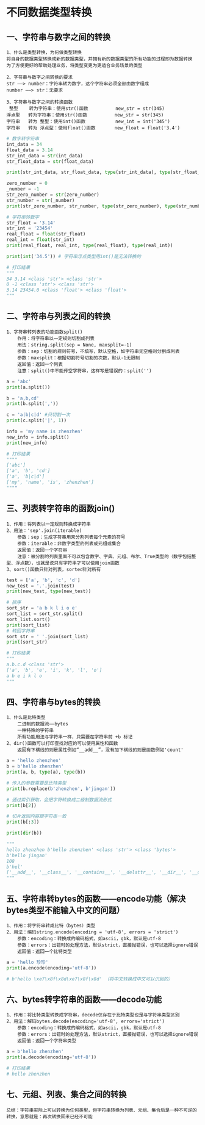 # 不同数据类型转换

## 一、字符串与数字之间的转换
    1、什么是类型转换，为何做类型转换
    将自身的数据类型转换成新的数据类型，并拥有新的数据类型的所有功能的过程即为数据转换
    为了方便更好的帮助处理业务，将类型变更为更适合业务场景的类型
    
    2、字符串与数字之间转换的要求
    str ——> number：字符串转为数字，这个字符串必须全部由数字组成
    number ——> str：无要求
    
    3、字符串与数字之间的转换函数
     整型    转为字符串：使用str()函数          new_str = str(345)
    浮点型   转为字符串：使用str()函数          new_str = str(345)
    字符串   转为 整型：使用int()函数           new_int = int('345')
    字符串   转为 浮点型：使用float()函数       new_float = float('3.4')

```python
# 数字转字符串
int_data = 34
float_data = 3.14
str_int_data = str(int_data)
str_float_data = str(float_data)

print(str_int_data, str_float_data, type(str_int_data), type(str_float_data))

zero_number = 0
_number = -1
str_zero_number = str(zero_number)
str_number = str(_number)
print(str_zero_number, str_number, type(str_zero_number), type(str_number))

# 字符串转数字
str_float = '3.14'
str_int = '23454'
real_float = float(str_float)
real_int = float(str_int)
print(real_float, real_int, type(real_float), type(real_int))

print(int('34.5')) # 字符串浮点类型用int()是无法转换的

# 打印结果
"""
34 3.14 <class 'str'> <class 'str'>
0 -1 <class 'str'> <class 'str'>
3.14 23454.0 <class 'float'> <class 'float'>
"""
```

## 二、字符串与列表之间的转换
    1、字符串转列表的功能函数split()
        作用：将字符串以一定规则切割成列表
        用法：string.split(sep = None, maxsplit=-1)
        参数：sep：切割的规则符号，不填写，默认空格，如字符串无空格则分割成列表
        参数：maxsplit：根据切割符号切割的次数，默认-1无限制
        返回值：返回一个列表
        注意：split()中不能传空字符串，这样写是错误的：split('')

```python
a = 'abc'
print(a.split())

b = 'a,b,cd'
print(b.split(','))

c = 'a|b|c|d' #只切割一次
print(c.split('|', 1))

info = 'my name is zhenzhen'
new_info = info.split()
print(new_info)

# 打印结果
""""
['abc']
['a', 'b', 'cd']
['a', 'b|c|d']
['my', 'name', 'is', 'zhenzhen']
""""
```

## 三、列表转字符串的函数join()

    1、作用：将列表以一定规则转换成字符串
    2、用法：'sep'.join(iterable)
        参数：sep：生成字符串用来分割列表每个元素的符号
        参数：iterable：非数字类型的列表或元组或集合
        返回值：返回一个字符串
        注意：被分割的列表里面不可以包含数字、字典、元组、布尔、True类型的（数字包括整型、浮点数），也就是说只有字符串才可以使用join函数
    3、sort()函数只针对列表，sorted针对所有
    
```python
test = ['a', 'b', 'c', 'd']
new_test = '.'.join(test)
print(new_test, type(new_test))

# 排序
sort_str = 'a b k l i o e'
sort_list = sort_str.split()
sort_list.sort()
print(sort_list)
# 转回字符串
sort_str = ' '.join(sort_list)
print(sort_str)

# 打印结果
"""
a.b.c.d <class 'str'>
['a', 'b', 'e', 'i', 'k', 'l', 'o']
a b e i k l o
"""
```

## 四、字符串与bytes的转换

    1、什么是比特类型
        二进制的数据流——bytes 
        一种特殊的字符串
        所有功能用法与字符串一样，只需要在字符串前 +b 标记
    2、dir()函数可以打印查找对应的可以使用属性和函数
        返回有下横线的则是属性例如“__add__”，没有加下横线的则是函数例如'count'
        
```python
a = 'hello zhenzhen'
b = b'hello zhenzhen'
print(a, b, type(a), type(b))

# 传入的参数需要是比特类型
print(b.replace(b'zhenzhen', b'jingan'))

# 通过索引获取，会把字符转换成二级制数据流形式
print(b[2])

# 切片返回内容跟字符串一致
print(b[:3])

print(dir(b))

"""
hello zhenzhen b'hello zhenzhen' <class 'str'> <class 'bytes'>
b'hello jingan'
108
b'hel'
['__add__', '__class__', '__contains__', '__delattr__', '__dir__', '__doc__', '__eq__', '__format__', '__ge__', '__getattribute__', '__getitem__', '__getnewargs__', '__gt__', '__hash__', '__init__', '__init_subclass__', '__iter__', '__le__', '__len__', '__lt__', '__mod__', '__mul__', '__ne__', '__new__', '__reduce__', '__reduce_ex__', '__repr__', '__rmod__', '__rmul__', '__setattr__', '__sizeof__', '__str__', '__subclasshook__', 'capitalize', 'center', 'count', 'decode', 'endswith', 'expandtabs', 'find', 'fromhex', 'hex', 'index', 'isalnum', 'isalpha', 'isascii', 'isdigit', 'islower', 'isspace', 'istitle', 'isupper', 'join', 'ljust', 'lower', 'lstrip', 'maketrans', 'partition', 'removeprefix', 'removesuffix', 'replace', 'rfind', 'rindex', 'rjust', 'rpartition', 'rsplit', 'rstrip', 'split', 'splitlines', 'startswith', 'strip', 'swapcase', 'title', 'translate', 'upper', 'zfill']
"""
```

## 五、字符串转bytes的函数——encode功能（解决bytes类型不能输入中文的问题）

    1、作用：将字符串转成比特（bytes）类型
    2、用法：编码string.encode(encoding = 'utf-8', errors = 'strict')
        参数：encoding：转换成的编码格式，如ascii，gbk，默认是utf-8
        参数：errors：出错时的处理方法，默认strict，直接抛错误，也可以选择ignore错误
        返回值：返回一个比特类型
    
```python
a = 'hello 珍珍'
print(a.encode(encoding='utf-8'))

# b'hello \xe7\x8f\x8d\xe7\x8f\x8d' （将中文转换成中文可以识别的）
```


## 六、bytes转字符串的函数——decode功能
    1、作用：将比特类型转换成字符串，decode仅存在于比特类型也是与字符串类型区别
    2、用法：解码bytes.decode(encoding='utf-8', errors='strict')
        参数：encoding：转换成的编码格式，如ascii，gbk，默认是utf-8
        参数：errors：出错时的处理方法，默认strict，直接抛错误，也可以选择ignore错误
        返回值：返回一个字符串类型 
        
```python
a = b'hello zhenzhen'
print(a.decode(encoding='utf-8'))

# 打印结果
# hello zhenzhen
```


## 七、元组、列表、集合之间的转换
    总结：字符串实际上可以转换为任何类型，但字符串转换为列表、元组、集合后是一种不可逆的转换，意思就是：再次转换回来已经不可能
         